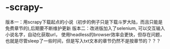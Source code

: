 # -scrapy-
版本一：用scrapy下载起点的小说（初步的例子只是下载斗罗大陆，而且只能是免费章节的),后期要不断维护更新
版本二：改进版加入了selenium, 可以交互输入小说名字，自动化获取url， 使用headless的browser效率会更快，但存在问题，也就是尽管sleep了一些时间，但是写入txt文本的章节仍然不是按章节的？？？


